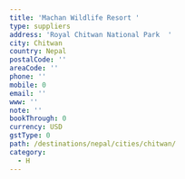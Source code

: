 ```yaml
---
title: 'Machan Wildlife Resort '
type: suppliers
address: 'Royal Chitwan National Park  '
city: Chitwan
country: Nepal
postalCode: ''
areaCode: ''
phone: ''
mobile: 0
email: ''
www: ''
note: ''
bookThrough: 0
currency: USD
gstType: 0
path: /destinations/nepal/cities/chitwan/
category:
  - H
---
```


